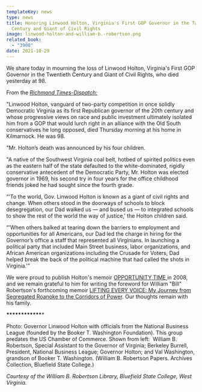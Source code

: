```yaml
---
templateKey: news
type: news
title: Honoring Linwood Holton, Virginia's First GOP Governor in the Twentieth
  Century and Giant of Civil Rights
image: linwood-holton-and-william-b.-robertson.png
related_book:
  - "3908"
date: 2021-10-29
---
```

We share today in mourning the loss of Linwood Holton, Virginia's First GOP Governor in the Twentieth Century and Giant of Civil Rights, who died yesterday at 98.

From the *[Richmond Times-Dispatch:](https://richmond.com/news/state-and-regional/govt-and-politics/linwood-holton-virginias-first-gop-governor-of-the-20th-century-who-embraced-civil-rights-dies/article_2ddcdeb8-178d-5f8e-9dab-10d95f22181f.html)*

"Linwood Holton, vanguard of two-party competition in once solidly Democratic Virginia as its first Republican governor of the 20th century and whose progressive views on race and public investment ultimately isolated him from a GOP that would lurch right in an alliance with the Old South conservatives he long opposed, died Thursday morning at his home in Kilmarnock. He was 98.

"Mr. Holton’s death was announced by his four children.

"A native of the Southwest Virginia coal belt, hotbed of spirited politics even as the eastern half of the state defaulted to the white-dominated, rigidly conservative antecedent of the Democratic Party, Mr. Holton was elected governor in 1969, his second try in four years for the office childhood friends joked he had sought since the fourth grade.

“'To the world, Gov. Linwood Holton is known as a giant of civil rights and change. When others stood in the doorways of schools to block desegregation, our Dad walked us — and bused us — to integrated schools to show the rest of the world the way of justice,' the Holton children said.

“'When others balked at tearing down the barriers to employment and opportunities for all Americans, our Dad led the charge in hiring for the Governor’s office a staff that represented all Virginians. In launching a political party that included Main Street business, labor organizations, and African American organizations including the Crusade for Voters, Dad helped break the back of the political machine that had called the shots in Virginia.'”

We were proud to publish Holton's memoir [OPPORTUNITY TIME ](https://www.upress.virginia.edu/title/3908)in 2008, and we remain grateful to him for writing the foreword for William "Bill" Robertson's forthcoming memoir [LIFTING EVERY VOICE: My Journey from Segregated Roanoke to the Corridors of Power](https://www.upress.virginia.edu/title/5780). Our thoughts remain with his family. 

**\*\*\*\*\*\*\*\*\*\*\*\****

Photo: Governor Linwood Holton with officials from the National Business League (founded by the Booker T. Washington Foundation). This group predates the US Chamber of Commerce. Shown from left:  William B. Robertson, Special Assistant to the Governor of Virginia; Berkeley Burrell, President, National Business League; Governor Holton; and Val Washington, grandson of Booker T. Washington. (William B. Robertson Papers. Archives Collection, Bluefield State College.) 

*Courtesy of the William B. Robertson Library, Bluefield State College, West Virginia.*